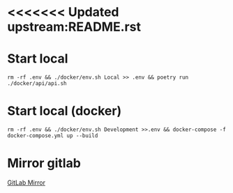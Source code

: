 <<<<<<< Updated upstream:README.rst
=======
Start local
==================

    rm -rf .env && ./docker/env.sh Local >> .env && poetry run ./docker/api/api.sh

Start local (docker)
==================

    rm -rf .env && ./docker/env.sh Development >>.env && docker-compose -f docker-compose.yml up --build

Mirror gitlab
==================
[GitLab Mirror](https://gitlab.com/GavrilovStepan01/TemplateModernProject)

